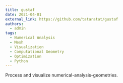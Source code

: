 ```yaml
---
title: gustaf
date: 2021-04-01
external_link: https://github.com/tataratat/gustaf
authors:
  - admin
tags:
  - Numerical Analysis
  - Mesh
  - Visualization
  - Computational Geometry
  - Optimization
  - Python
---
```


Process and visualize numerical-analysis-geometries.
